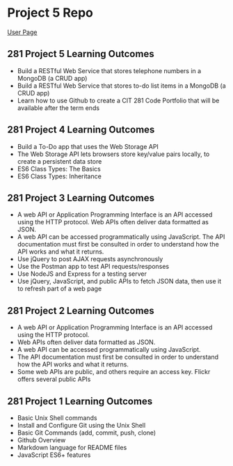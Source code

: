 # Project 5 Repo

[User Page](https://gabehuerta1.github.io/)

## 281 Project 5 Learning Outcomes

- Build a RESTful Web Service that stores telephone numbers in a
MongoDB (a CRUD app)
- Build a RESTful Web Service that stores to-do list items in a
MongoDB (a CRUD app)
- Learn how to use Github to create a CIT 281 Code Portfolio that
will be available after the term ends

## 281 Project 4 Learning Outcomes

- Build a To-Do app that uses the Web Storage API
- The Web Storage API lets browsers store key/value pairs locally, to
create a persistent data store
- ES6 Class Types: The Basics
- ES6 Class Types: Inheritance

## 281 Project 3 Learning Outcomes

- A web API or Application Programming Interface is an API
accessed using the HTTP protocol. Web APIs often deliver data
formatted as JSON.
- A web API can be accessed programmatically using JavaScript.
The API documentation must first be consulted in order to
understand how the API works and what it returns.
- Use jQuery to post AJAX requests asynchronously
- Use the Postman app to test API requests/responses
- Use NodeJS and Express for a testing server
- Use jQuery, JavaScript, and public APIs to fetch JSON data, then
use it to refresh part of a web page

## 281 Project 2 Learning Outcomes

- A web API or Application Programming Interface is an API accessed using the HTTP protocol.
- Web APIs often deliver data formatted as JSON.
- A web API can be accessed programmatically using JavaScript.
- The API documentation must first be consulted in order to
understand how the API works and what it returns.
- Some web APIs are public, and others require an access key. Flickr offers several public APIs

## 281 Project 1 Learning Outcomes

- Basic Unix Shell commands
- Install and Configure Git using the Unix Shell
- Basic Git Commands (add, commit, push, clone)
- Github Overview
- Markdown language for README files
- JavaScript ES6+ features
